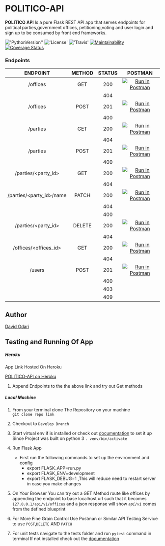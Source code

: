 # POLITICO-API
**POLITICO API** Is a pure Flask REST API app that serves endpoints for political parties,government offices,
petitioning,voting and user login and sign up to be consumed by front end frameworks.

!['PythonVersion''](https://img.shields.io/badge/python-3.6.7-yellow.svg)
!['License'](https://img.shields.io/badge/License-MIT-green.svg)
!['Travis'](https://travis-ci.org/Davidodari/POLITICO-API.svg?branch=develop)
[![Maintainability](https://api.codeclimate.com/v1/badges/4151dd7acdb2ddb19f1f/maintainability)](https://codeclimate.com/github/Davidodari/POLITICO-API/maintainability)
[![Coverage Status](https://coveralls.io/repos/github/Davidodari/POLITICO-API/badge.svg?branch=ch-refactor-tests-163807952)](https://coveralls.io/github/Davidodari/POLITICO-API?branch=ch-refactor-tests-163807952)

### Endpoints
|   ENDPOINT  | METHOD | STATUS | POSTMAN|
|:---:|:---:|:---:|:---:|
| /offices                |  GET     |  200  |[![Run in Postman](https://run.pstmn.io/button.svg)](https://app.getpostman.com/run-collection/c1cdd9f5a74998056b51)|
|                         |          |  404  ||
| /offices                |  POST    |  201  |[![Run in Postman](https://run.pstmn.io/button.svg)](https://app.getpostman.com/run-collection/2ac0bb118e1d7cda4264)|
|                         |          |  400  ||
| /parties                |  GET     |  200  |[![Run in Postman](https://run.pstmn.io/button.svg)](https://app.getpostman.com/run-collection/4bff94d92ad731bbf87c)|
|                         |          |  404  ||
| /parties                |  POST    |  201  |[![Run in Postman](https://run.pstmn.io/button.svg)](https://app.getpostman.com/run-collection/2ac0bb118e1d7cda4264)|
|                         |          |  400  ||
| /parties/<party_id>     |  GET     |  200  |[![Run in Postman](https://run.pstmn.io/button.svg)](https://app.getpostman.com/run-collection/78ea3551331d5a20f310)|
|                         |          |  404  ||
| /parties/<party_id>/name|  PATCH   |  200  |[![Run in Postman](https://run.pstmn.io/button.svg)](https://app.getpostman.com/run-collection/3d2814ea17c66dcd659f)|
|                         |          |  404  ||
|                         |          |  400  ||
| /parties/<party_id>     |  DELETE  |  200  |[![Run in Postman](https://run.pstmn.io/button.svg)](https://app.getpostman.com/run-collection/60e135da05c9be452f2f)|
|                         |          |  404  ||
| /offices/<offices_id>   |  GET     |  200  |[![Run in Postman](https://run.pstmn.io/button.svg)](https://app.getpostman.com/run-collection/da9a9724b313dd7e81e8)|
|                         |          |  404  ||
| /users                  |  POST    |  201  |[![Run in Postman](https://run.pstmn.io/button.svg)](https://app.getpostman.com/run-collection/abcfef2fc563fc7f41c3)|
|                         |          |  400  ||
|                         |          |  403  ||
|                         |          |  409  ||


## Author

[David Odari](https://github.com/Davidodari)

## Testing and Running Of App

##### Heroku

App Link Hosted On Heroku

[POLITICO-API on Heroku](https://blackpolitico-api-heroku.herokuapp.com/)

1. Append Endpoints to the the above link and try out Get methods

##### Local Machine

1. From your terminal clone The Repository on your machine \
   `git clone repo link `
2. Checkout to `Develop Branch`
3. Start virtual env if is installed or check out [documentation](http://flask.pocoo.org/docs/1.0/installation/#virtual-environments) to set it up\
  Since Project was built on python 3
  `. venv/bin/activate`  
4. Run Flask App
   - First run the following commands to set up the environment and config
      - export FLASK_APP=run.py
      - export FLASK_ENV=development
      - export FLASK_DEBUG=1 ,This will reduce need to restart server in case you make changes

5. On Your Browser You can try out a GET Method route like offices by appending the endpoint to
base localhost url such that it becomes
`127.0.0.1/api/v1/offices` and a json response will show
_`api/v1`_ comes from the defined blueprint      
6. For More Fine Grain Control Use Postman or Similar API Testing Service to use `POST`,`DELETE` AND `PATCH`
7. For unit tests navigate to the tests folder and run `pytest` command in terminal
   If not installed check out the [documentation](https://docs.pytest.org/en/latest/getting-started.html)